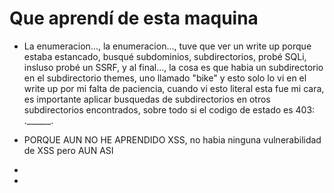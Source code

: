# Que aprendí de esta maquina

- La enumeracion..., la enumeracion..., tuve que ver un write up porque estaba estancado, busqué subdominios, subdirectorios, probé SQLi, insluso probé un SSRF, y al final..., la cosa es que habia un subdirectorio en el subdirectorio themes, uno llamado "bike" y esto solo lo vi en el write up por mi falta de paciencia, cuando vi esto literal esta fue mi cara, es importante aplicar busquedas de subdirectorios en otros subdirectorios encontrados, sobre todo si el codigo de estado es 403: .\_\_\_\_\_\_.

- PORQUE AUN NO HE APRENDIDO XSS, no habia ninguna vulnerabilidad de XSS pero AUN ASI
- 

- 
